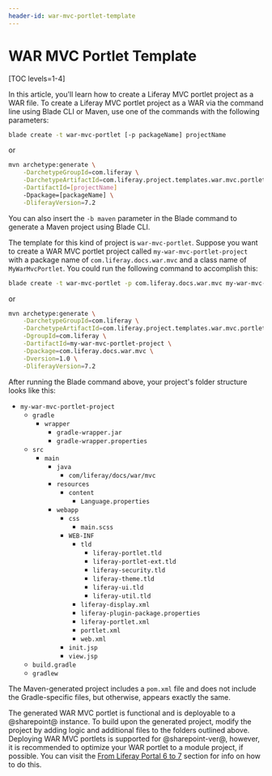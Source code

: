```yaml
---
header-id: war-mvc-portlet-template
---
```


# WAR MVC Portlet Template

[TOC levels=1-4]

In this article, you'll learn how to create a Liferay MVC portlet project as a
WAR file. To create a Liferay MVC portlet project as a WAR via the command line
using Blade CLI or Maven, use one of the commands with the following parameters:

```bash
blade create -t war-mvc-portlet [-p packageName] projectName
```

or

```bash
mvn archetype:generate \
    -DarchetypeGroupId=com.liferay \
    -DarchetypeArtifactId=com.liferay.project.templates.war.mvc.portlet \
    -DartifactId=[projectName]
    -Dpackage=[packageName] \
    -DliferayVersion=7.2
```

You can also insert the `-b maven` parameter in the Blade command to generate a
Maven project using Blade CLI.

The template for this kind of project is `war-mvc-portlet`. Suppose you want to
create a WAR MVC portlet project called `my-war-mvc-portlet-project` with a
package name of `com.liferay.docs.war.mvc` and a class name of
`MyWarMvcPortlet`. You could run the following command to accomplish this:

```bash
blade create -t war-mvc-portlet -p com.liferay.docs.war.mvc my-war-mvc-portlet-project
```

or

```bash
mvn archetype:generate \
    -DarchetypeGroupId=com.liferay \
    -DarchetypeArtifactId=com.liferay.project.templates.war.mvc.portlet \
    -DgroupId=com.liferay \
    -DartifactId=my-war-mvc-portlet-project \
    -Dpackage=com.liferay.docs.war.mvc \
    -Dversion=1.0 \
    -DliferayVersion=7.2
```

After running the Blade command above, your project's folder structure looks
like this: 

- `my-war-mvc-portlet-project`
    - `gradle`
        - `wrapper`
            - `gradle-wrapper.jar`
            - `gradle-wrapper.properties`
    - `src`
        - `main`
            - `java`
                - `com/liferay/docs/war/mvc`
            - `resources`
                - `content`
                    - `Language.properties`
            - `webapp`
                - `css`
                    - `main.scss`
                - `WEB-INF`
                    - `tld`
                        - `liferay-portlet.tld`
                        - `liferay-portlet-ext.tld`
                        - `liferay-security.tld`
                        - `liferay-theme.tld`
                        - `liferay-ui.tld`
                        - `liferay-util.tld`
                    - `liferay-display.xml`
                    - `liferay-plugin-package.properties`
                    - `liferay-portlet.xml`
                    - `portlet.xml`
                    - `web.xml`
                - `init.jsp`
                - `view.jsp`
    - `build.gradle`
    - `gradlew`

The Maven-generated project includes a `pom.xml` file and does not include the
Gradle-specific files, but otherwise, appears exactly the same.

The generated WAR MVC portlet is functional and is deployable to a @sharepoint@ instance.
To build upon the generated project, modify the project by adding logic and
additional files to the folders outlined above. Deploying WAR MVC portlets is
supported for @sharepoint-ver@, however, it is recommended to optimize your WAR
portlet to a module project, if possible. You can visit the
[From Liferay Portal 6 to 7](/docs/7-2/tutorials/-/knowledge_base/t/upgrading-code-to-sharepoint-ver)
section for info on how to do this.
